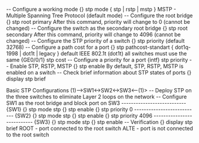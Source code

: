 -- Configure a working mode
{} stp mode { stp | rstp | mstp }
MSTP - Multiple Spanning Tree Protocol (default mode)
-- Configure the root bridge
{} stp root primary
After this command, priority will change to 0 (cannot be changed)
-- Configure the switch as the secondary root bridge
{} stp root secondary
After this command, priority will change to 4096 (cannot be changed)
-- Configure the STP priority of a switch
{} stp priority <priority> (default 32768)
-- Configure a path cost for a port
{} stp pathcost-standart { dot1q-1998 | dot1t | legacy }
default IEEE 802.1t (dot1t)
all switches must use the same 
{GE0/0/1} stp cost <cost>
-- Configure a priority for a port
{intf} stp priority <priority>
-- Enable STP, RSTP, MSTP
{} stp enable
By default, STP, RSTP, MSTP is enabled on a switch
-- Check brief information about STP states of ports
{} display stp brief

Basic STP Configurations
(1)-->SW1<->SW2<->SW3<--(1)>
-- Deploy STP on the three switches to eliminate Layer 2 loops on the network
-- Configure SW1 as the root bridge and block port on SW3 
--------------------------- {SW1}
{} stp mode stp
{} stp enable
{} stp priority 0
--------------------------- {SW2}
{} stp mode stp
{} stp enable
{} stp priority 4096
--------------------------- {SW3}
{} stp mode stp
{} stp enable
-- Verification
{} display stp brief
ROOT - port connected to the root switch
ALTE - port is not connected to the root switch 


